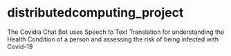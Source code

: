# distributedcomputing_project
The Covidia Chat Bot uses Speech to Text Translation for understanding the Health Condition of a person and assessing the risk of being infected with Covid-19
